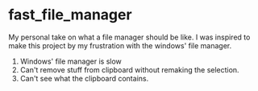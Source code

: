 # fast_file_manager
My personal take on what a file manager should be like.
I was inspired to make this project by my frustration with the windows' file manager.
1. Windows' file manager is slow
2. Can't remove stuff from clipboard without remaking the selection.
3. Can't see what the clipboard contains.
